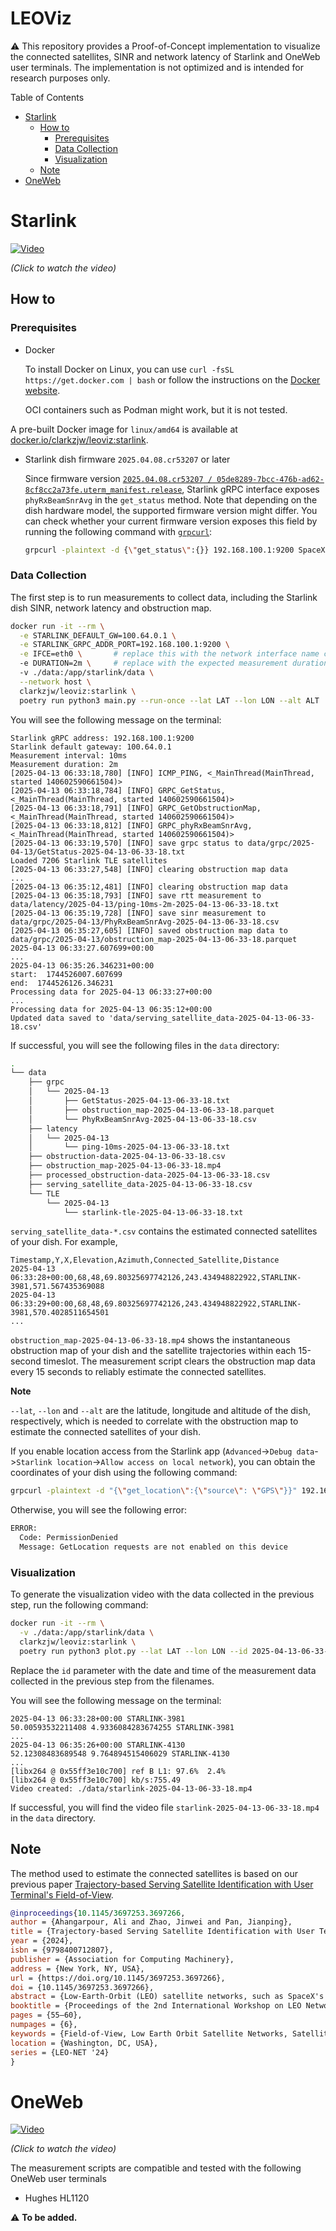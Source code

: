# LEOViz

⚠️ This repository provides a Proof-of-Concept implementation to visualize the connected satellites, SINR and network latency of Starlink and OneWeb user terminals. The implementation is not optimized and is intended for research purposes only.

Table of Contents

- [Starlink](#starlink)
    - [How to](#how-to)
        - [Prerequisites](#prerequisites)
        - [Data Collection](#data-collection)
        - [Visualization](#visualization)
    - [Note](#note)
- [OneWeb](#oneweb)

# Starlink

[![Video](./static/starlink.png)](https://onlineacademiccommunity.uvic.ca/starlink/wp-content/uploads/sites/8876/2025/04/victoria.mp4)

*(Click to watch the video)*

## How to

### Prerequisites

+ Docker

  To install Docker on Linux, you can use `curl -fsSL https://get.docker.com | bash` or follow the instructions on the [Docker website](https://docs.docker.com/get-docker/).

  OCI containers such as Podman might work, but it is not tested.

A pre-built Docker image for `linux/amd64` is available at [docker.io/clarkzjw/leoviz:starlink](https://hub.docker.com/r/clarkzjw/leoviz/tags).

+ Starlink dish firmware `2025.04.08.cr53207` or later

  Since firmware version [`2025.04.08.cr53207 / 05de8289-7bcc-476b-ad62-8cf8cc2a73fe.uterm_manifest.release`](https://github.com/clarkzjw/starlink-grpc-golang/blob/a5267431cc5fc0560c50918afa1c0daff20b4b3f/pkg/spacex.com/api/device/dish.pb.go#L1369), Starlink gRPC interface exposes `phyRxBeamSnrAvg` in the `get_status` method. Note that depending on the dish hardware model, the supported firmware version might differ. You can check whether your current firmware version exposes this field by running the following command with [`grpcurl`](https://github.com/fullstorydev/grpcurl):

  ```bash
  grpcurl -plaintext -d {\"get_status\":{}} 192.168.100.1:9200 SpaceX.API.Device.Device/Handle | grep phyRxBeamSnrAvg
  ```

### Data Collection

The first step is to run measurements to collect data, including the Starlink dish SINR, network latency and obstruction map.

```bash
docker run -it --rm \
  -e STARLINK_DEFAULT_GW=100.64.0.1 \
  -e STARLINK_GRPC_ADDR_PORT=192.168.100.1:9200 \
  -e IFCE=eth0 \       # replace this with the network interface name connected to Starlink
  -e DURATION=2m \     # replace with the expected measurement duration
  -v ./data:/app/starlink/data \
  --network host \
  clarkzjw/leoviz:starlink \
  poetry run python3 main.py --run-once --lat LAT --lon LON --alt ALT
```

You will see the following message on the terminal:

```
Starlink gRPC address: 192.168.100.1:9200
Starlink default gateway: 100.64.0.1
Measurement interval: 10ms
Measurement duration: 2m
[2025-04-13 06:33:18,780] [INFO] ICMP_PING, <_MainThread(MainThread, started 140602590661504)>
[2025-04-13 06:33:18,784] [INFO] GRPC_GetStatus, <_MainThread(MainThread, started 140602590661504)>
[2025-04-13 06:33:18,791] [INFO] GRPC_GetObstructionMap, <_MainThread(MainThread, started 140602590661504)>
[2025-04-13 06:33:18,812] [INFO] GRPC_phyRxBeamSnrAvg, <_MainThread(MainThread, started 140602590661504)>
[2025-04-13 06:33:19,570] [INFO] save grpc status to data/grpc/2025-04-13/GetStatus-2025-04-13-06-33-18.txt
Loaded 7206 Starlink TLE satellites
[2025-04-13 06:33:27,548] [INFO] clearing obstruction map data
...
[2025-04-13 06:35:12,481] [INFO] clearing obstruction map data
[2025-04-13 06:35:18,793] [INFO] save rtt measurement to data/latency/2025-04-13/ping-10ms-2m-2025-04-13-06-33-18.txt
[2025-04-13 06:35:19,728] [INFO] save sinr measurement to data/grpc/2025-04-13/PhyRxBeamSnrAvg-2025-04-13-06-33-18.csv
[2025-04-13 06:35:27,605] [INFO] saved obstruction map data to data/grpc/2025-04-13/obstruction_map-2025-04-13-06-33-18.parquet
2025-04-13 06:33:27.607699+00:00
...
2025-04-13 06:35:26.346231+00:00
start:  1744526007.607699
end:  1744526126.346231
Processing data for 2025-04-13 06:33:27+00:00
...
Processing data for 2025-04-13 06:35:12+00:00
Updated data saved to 'data/serving_satellite_data-2025-04-13-06-33-18.csv'
```

If successful, you will see the following files in the `data` directory:

```bash
.
└── data
    ├── grpc
    │   └── 2025-04-13
    │       ├── GetStatus-2025-04-13-06-33-18.txt
    │       ├── obstruction_map-2025-04-13-06-33-18.parquet
    │       └── PhyRxBeamSnrAvg-2025-04-13-06-33-18.csv
    ├── latency
    │   └── 2025-04-13
    │       └── ping-10ms-2025-04-13-06-33-18.txt
    ├── obstruction-data-2025-04-13-06-33-18.csv
    ├── obstruction_map-2025-04-13-06-33-18.mp4
    ├── processed_obstruction-data-2025-04-13-06-33-18.csv
    ├── serving_satellite_data-2025-04-13-06-33-18.csv
    └── TLE
        └── 2025-04-13
            └── starlink-tle-2025-04-13-06-33-18.txt
```

`serving_satellite_data-*.csv` contains the estimated connected satellites of your dish. For example,

```csv
Timestamp,Y,X,Elevation,Azimuth,Connected_Satellite,Distance
2025-04-13 06:33:28+00:00,68,48,69.80325697742126,243.434948822922,STARLINK-3981,571.567435369088
2025-04-13 06:33:29+00:00,68,48,69.80325697742126,243.434948822922,STARLINK-3981,570.4028511654501
...
```

`obstruction_map-2025-04-13-06-33-18.mp4` shows the instantaneous obstruction map of your dish and the satellite trajectories within each 15-second timeslot. The measurement script clears the obstruction map data every 15 seconds to reliably estimate the connected satellites.

**Note**

`--lat`, `--lon` and `--alt` are the latitude, longitude and altitude of the dish, respectively, which is needed to correlate with the obstruction map to estimate the connected satellites of your dish.

If you enable location access from the Starlink app (`Advanced`->`Debug data`->`Starlink location`->`Allow access on local network`), you can obtain the coordinates of your dish using the following command:

```bash
grpcurl -plaintext -d "{\"get_location\":{\"source\": \"GPS\"}}" 192.168.100.1:9200 SpaceX.API.Device.Device/Handle
```

Otherwise, you will see the following error:

```bash
ERROR:
  Code: PermissionDenied
  Message: GetLocation requests are not enabled on this device
```

### Visualization

To generate the visualization video with the data collected in the previous step, run the following command:

```bash
docker run -it --rm \
  -v ./data:/app/starlink/data \
  clarkzjw/leoviz:starlink \
  poetry run python3 plot.py --lat LAT --lon LON --id 2025-04-13-06-33-18
```

Replace the `id` parameter with the date and time of the measurement data collected in the previous step from the filenames.

You will see the following message on the terminal:

```
2025-04-13 06:33:28+00:00 STARLINK-3981
50.00593532211408 4.9336084283674255 STARLINK-3981
...
2025-04-13 06:35:26+00:00 STARLINK-4130
52.12308483689548 9.764894515406029 STARLINK-4130
...
[libx264 @ 0x55ff3e10c700] ref B L1: 97.6%  2.4%
[libx264 @ 0x55ff3e10c700] kb/s:755.49
Video created: ./data/starlink-2025-04-13-06-33-18.mp4
```

If successful, you will find the video file `starlink-2025-04-13-06-33-18.mp4` in the `data` directory.

## Note

The method used to estimate the connected satellites is based on our previous paper [Trajectory-based Serving Satellite Identification with User Terminal's Field-of-View](https://dl.acm.org/doi/10.1145/3697253.3697266).

```bibtex
@inproceedings{10.1145/3697253.3697266,
author = {Ahangarpour, Ali and Zhao, Jinwei and Pan, Jianping},
title = {Trajectory-based Serving Satellite Identification with User Terminal's Field-of-View},
year = {2024},
isbn = {9798400712807},
publisher = {Association for Computing Machinery},
address = {New York, NY, USA},
url = {https://doi.org/10.1145/3697253.3697266},
doi = {10.1145/3697253.3697266},
abstract = {Low-Earth-Orbit (LEO) satellite networks, such as SpaceX's Starlink, achieved global broadband Internet coverage with significantly lower latency and higher throughput than traditional satellite Internet service providers utilizing geostationary satellites. Despite the substantial advancements, the research community lacks detailed insights into the internal mechanisms of these networks. This paper presents the first systematic study of Starlink's obstruction map and serving satellite identification. Our method achieves almost unambiguous satellite identification by incorporating satellite trajectories and proposing an accurate Field-of-View (FOV) estimation approach. We validate our methodology using multiple Starlink dishes with varying alignment parameters and latitudes across different continents. We utilize Two-Line Element data to identify the available satellites within the user terminal's FOV and examine their characteristics, in comparison to those of the serving satellites. Our approach revealed a correlation between the satellite selection strategy and the user terminal to gateway latency. The findings contribute to the broader understanding of the architecture of LEO satellite networks and their impact on user experience.},
booktitle = {Proceedings of the 2nd International Workshop on LEO Networking and Communication},
pages = {55–60},
numpages = {6},
keywords = {Field-of-View, Low Earth Orbit Satellite Networks, Satellite Identification},
location = {Washington, DC, USA},
series = {LEO-NET '24}
}
```

# OneWeb

[![Video](./static/oneweb.png)](https://onlineacademiccommunity.uvic.ca/oneweb/wp-content/uploads/sites/9326/2025/03/oneweb-2024-12-06-02-36-02.mp4)

*(Click to watch the video)*

The measurement scripts are compatible and tested with the following OneWeb user terminals

+ Hughes HL1120

⚠️ **To be added.**